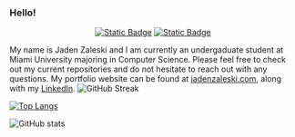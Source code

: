 ### Hello!
<p align=center>
<a href="https://www.linkedin.com/in/jaden-zaleski/" target="_blank"><img alt="Static Badge" src="https://img.shields.io/badge/LinkedIn-icon?style=for-the-badge&logo=linkedin&color=2D64BC"/></a>
<a href="https://jadenzaleski.com" target="_blank"><img alt="Static Badge" src="https://img.shields.io/badge/jadenzaleski.com-black?style=for-the-badge"/></a>
</p>

<p>
  
  My name is Jaden Zaleski and I am currently an undergaduate student at Miami University majoring in Computer Science. Please feel free to check out my current repositories and do not hesitate to reach out with any questions. My portfolio website can be found at [jadenzaleski.com](jadenzaleski.com), along with my [LinkedIn](www.linkedin.com/in/jaden-zaleski/).
    <img src="https://streak-stats.demolab.com?user=jadenzaleski&theme=dark&hide_border=true&card_width=500&background=45%2C2E3192%2C1BFFFF&dates=303030A0" alt="GitHub Streak" />
  
</p>

[![Top Langs](https://github-readme-stats-nu-beryl-93.vercel.app/api/top-langs/?username=jadenzaleski&layout=compact&theme=transparent&hide_border=true&langs_count=6&text_color=2C68F6&title_color=EA9135)](https://github.com/anuraghazra/github-readme-stats)

![GitHub stats](https://github-readme-stats-nu-beryl-93.vercel.app/api/?username=jadenzaleski&show_icons=true&theme=transparent&hide_border=true&rank_icon=percentile&line_height=22&ring_color=EA9135&icon_color=EA9135&text_color=2C68F6&text_bold=false&title_color=EA9135)
